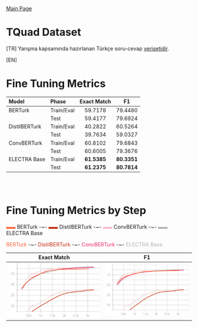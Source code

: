 
[Main Page](../../README.md)

# TQuad Dataset

[TR] Yarışma kapsamında hazırlanan Türkçe soru-cevap [verisetidir](https://github.com/TQuad/turkish-nlp-qa-dataset).

[EN]

# Fine Tuning Metrics

Model         | Phase       | Exact Match |  F1
:-------------|:------------|:-----------:|:------------:
BERTurk       | Train/Eval  | 59.7178     |  79.4480
<br/>         | Test        | 59.4177     |  79.6924
DistilBERTurk | Train/Eval  | 40.2822     |  60.5264
<br/>         | Test        | 39.7634     |  59.0327
ConvBERTurk   | Train/Eval  | 60.8102     |  79.6843
<br/>         | Test        | 60.6005     |  79.3676
ELECTRA Base  | Train/Eval  | <b>61.5385  |  <b>80.3351
<br/>         | Test        | <b>61.2375  |  <b>80.7814

<br/>
<br/>

# Fine Tuning Metrics by Step
<img src="../../placeholder/255_101_58.png" width="5%" /> BERTurk
-~- 
<img src="../../placeholder/197_45_18.png" width="5%" /> DistilBERTurk
-~- 
<img src="../../placeholder/235_45_108.png" width="5%" /> ConvBERTurk
-~- 
<img src="../../placeholder/179_179_179.png" width="5%" />  ELECTRA Base

<span style="color:rgb(255, 101, 58)">BERTurk</span> -~- 
<span style="color:rgb(197, 45, 18)">DistilBERTurk</span> -~- 
<span style="color:rgb(235, 45, 108)">ConvBERTurk</span> -~- 
<span style="color:rgb(179, 179, 179)">ELECTRA Base</span>

Exact Match                |  F1
:-------------------------:|:-------------------------:
<img src="../../images/qa-tquad/tquad_eval_exact_match.svg" width="100%" />  |  <img src="../../images/qa-tquad/tquad_eval_f1.svg" width="100%" />